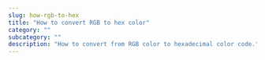 ```yaml
---
slug: how-rgb-to-hex
title: "How to convert RGB to hex color"
category: ""
subcategory: ""
description: "How to convert from RGB color to hexadecimal color code."
---
```


